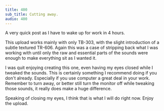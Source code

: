 ```yaml
---
title: 400
sub_title: Cutting away.
audio: 400
---
```


A very quick post as I have to wake up for work in 4 hours.

This upload works mainly with only TB-303, with the slight introduction of a subtle textured TR-606. Again this was a case of stripping back what I was working with until only the raw and essential parts of the sounds were enough to make everything sit as I wanted it.

I was quit enjoying creating this one, even having my eyes closed while I tweaked the sounds. This is certainly something I recommend doing if you don't already. Especially if you use computer a great deal in your work. Remember to turn away, or better still turn the monitor off while tweaking those sounds, it really does make a huge difference.

Speaking of closing my eyes, I think that is what I will do right now. Enjoy the upload.
